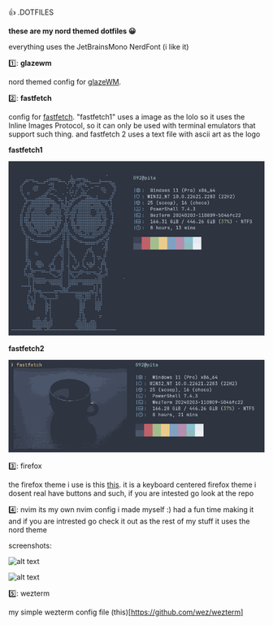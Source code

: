 👍 .DOTFILES

**these are my nord themed dotfiles 😀**

everything uses the JetBrainsMono NerdFont (i like it)

1️⃣: **glazewm**

nord themed config for [glazeWM](https://github.com/glzr-io/glazewm).










2️⃣: **fastfetch**

config for [fastfetch](https://github.com/fastfetch-cli/fastfetch).
"fastfetch1" uses a image as the lolo so it uses the Inline Images Protocol,
so it can only be used with terminal emulators that support such thing.
and fastfetch 2 uses a text file with ascii art as the logo 

**fastfetch1**

![alt text](https://github.com/pita092/123/blob/main/image123.png?raw=true)

**fastfetch2**

![alt text](https://github.com/pita092/123/blob/main/image12345.png?raw=true)













3️⃣: firefox

the firefox theme i use is this [this](https://github.com/timbergrizz/cascade-nord).
it is a keyboard centered firefox theme i dosent real have buttons and such,
if you are intested go look at the repo









4️⃣: nvim
its my own nvim config i made myself :) 
had a fun time making it and if you are intrested go check it out
as the rest of my stuff it uses the nord theme

screenshots:

![alt text](https://github.com/pita092/images-for-repos/blob/main/image123456.png?raw=true)






![alt text](https://github.com/pita092/images-for-repos/blob/main/image1234567.png?raw=true)





5️⃣: wezterm

my simple wezterm config file (this)[https://github.com/wez/wezterm]

